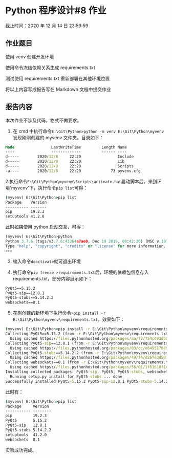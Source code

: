 # Python 程序设计#8 作业

截止时间：2020 年 12 月 14 日 23:59:59

## 作业题目

使用 venv 创建开发环境

使用命令冻结依赖关系生成 requirements.txt

测试使用 requirements.txt 重新部署在其他环境位置

将以上内容写成报告写在 Markdown 文档中提交作业

## 报告内容

本次作业不涉及代码，格式不做要求。

1. 在 cmd 中执行命令`E:\Git\Python>python -m venv E:\Git\Python\myvenv`发现刚刚创建的 myvenv 文件夹。目录如下：

```cmd
Mode                LastWriteTime         Length Name
----                -------------         ------ ----
d-----        2020/12/8     22:20                Include
d-----        2020/12/8     22:20                Lib
d-----        2020/12/8     22:20                Scripts
-a----        2020/12/8     22:20             73 pyvenv.cfg

```

2.执行命令`E:\Git\Python\myvenv\Scripts\activate.bat`启动脚本后，来到环境'myvenv'下，执行命令`pip list`可得：

```cmd
(myvenv) E:\Git\Python>pip list
Package    Version
---------- -------
pip        19.2.3
setuptools 41.2.0
```

此时如果使用 python 启动交互，可得：

```python
(myvenv) E:\Git\Python>python
Python 3.7.6 (tags/v3.7.6:43364a7ae0, Dec 19 2019, 00:42:30) [MSC v.1916 64 bit (AMD64)] on win32
Type "help", "copyright", "credits" or "license" for more information.
>>>
```

3. 输入命令`deactivate`就可退出环境

4. 执行命令`pip freeze >requirements.txt`后，环境的依赖包信息存入 requirements.txt，部分内容展示如下：

```txt
PyQt5==5.15.2
PyQt5-sip==12.8.1
PyQt5-stubs==5.14.2.2
websockets==8.1
```

5. 在刚创建的新环境下执行命令`>pip install -r E:\Git\Python\myvenv\requirements.txt`，效果如下：

```cmd
(myvenv) E:\Git\Python>pip install -r E:\Git\Python\myvenv\requirements.txt
Collecting PyQt5==5.15.2 (from -r E:\Git\Python\myvenv\requirements.txt (line 1))
  Using cached https://files.pythonhosted.org/packages/aa/72/754c693db0e745b9fe47debc3ec52844461f090d5beff28489a0cde5ef82/PyQt5-5.15.2-5.15.2-cp35.cp36.cp37.cp38.cp39-none-win_amd64.whl
Collecting PyQt5-sip==12.8.1 (from -r E:\Git\Python\myvenv\requirements.txt (line 2))
  Using cached https://files.pythonhosted.org/packages/03/cc/e64951708def57388343614558ce89da49b6d7b72b64de8322694794ff44/PyQt5_sip-12.8.1-cp37-cp37m-win_amd64.whl
Collecting PyQt5-stubs==5.14.2.2 (from -r E:\Git\Python\myvenv\requirements.txt (line 3))
  Using cached https://files.pythonhosted.org/packages/49/f4/d26fe3d5071c4b0781b4bf7f9c81340a67ef34ea8a77c2a3dcb7e8879424/PyQt5-stubs-5.14.2.2.tar.gz
Collecting websockets==8.1 (from -r E:\Git\Python\myvenv\requirements.txt (line 4))
  Using cached https://files.pythonhosted.org/packages/56/01/1f61610f1eb7f9a8e8fdc607a89dd2fae778e6e43290d7e153ebe724adb5/websockets-8.1-cp37-cp37m-win_amd64.whl
Installing collected packages: PyQt5-sip, PyQt5, PyQt5-stubs, websockets
  Running setup.py install for PyQt5-stubs ... done
Successfully installed PyQt5-5.15.2 PyQt5-sip-12.8.1 PyQt5-stubs-5.14.2.2 websockets-8.1
```

此时有：

```cmd
(myvenv) E:\Git\Python>pip list
Package     Version
----------- --------
pip         19.2.3
PyQt5       5.15.2
PyQt5-sip   12.8.1
PyQt5-stubs 5.14.2.2
setuptools  41.2.0
websockets  8.1
```

实验成功完成。
